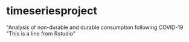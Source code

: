 # timeseriesproject
"Analysis of non-durable and durable consumption following COVID-19
"This is a line from Rstudio"
